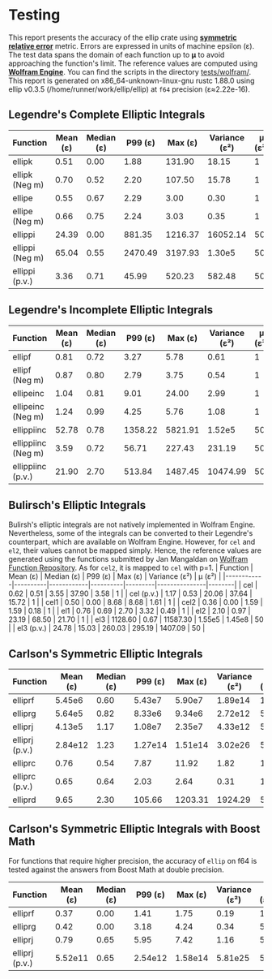 # Testing
This report presents the accuracy of the ellip crate using [**symmetric relative error**](https://www.boost.org/doc/libs/1_88_0/libs/math/doc/html/math_toolkit/relative_error.html)
metric. Errors are expressed in units of machine epsilon (ε).
The test data spans the domain of each function up to **μ** to avoid approaching the function's limit.
The reference values are computed using [**Wolfram Engine**](https://www.wolfram.com/engine/).
You can find the scripts in the directory [tests/wolfram/](https://github.com/p-sira/ellip/blob/main/tests/wolfram/).
This report is generated on x86_64-unknown-linux-gnu rustc 1.88.0 using ellip v0.3.5 (/home/runner/work/ellip/ellip) at `f64` precision (ε≈2.22e-16).

## Legendre's Complete Elliptic Integrals
| Function        | Mean (ε) | Median (ε) | P99 (ε) | Max (ε) | Variance (ε²) | μ (ε²) |
|-----------------|----------|------------|---------|---------|---------------|--------|
| ellipk          | 0.51     | 0.00       | 1.88    | 131.90  | 18.15         | 1      |
| ellipk (Neg m)  | 0.70     | 0.52       | 2.20    | 107.50  | 15.78         | 1      |
| ellipe          | 0.55     | 0.67       | 2.29    | 3.00    | 0.30          | 1      |
| ellipe (Neg m)  | 0.66     | 0.75       | 2.24    | 3.03    | 0.35          | 1      |
| ellippi         | 24.39    | 0.00       | 881.35  | 1216.37 | 16052.14      | 50     |
| ellippi (Neg m) | 65.04    | 0.55       | 2470.49 | 3197.93 | 1.30e5        | 50     |
| ellippi (p.v.)  | 3.36     | 0.71       | 45.99   | 520.23  | 582.48        | 50     |

## Legendre's Incomplete Elliptic Integrals
| Function           | Mean (ε) | Median (ε) | P99 (ε) | Max (ε) | Variance (ε²) | μ (ε²) |
|--------------------|----------|------------|---------|---------|---------------|--------|
| ellipf             | 0.81     | 0.72       | 3.27    | 5.78    | 0.61          | 1      |
| ellipf (Neg m)     | 0.87     | 0.80       | 2.79    | 3.75    | 0.54          | 1      |
| ellipeinc          | 1.04     | 0.81       | 9.01    | 24.00   | 2.99          | 1      |
| ellipeinc (Neg m)  | 1.24     | 0.99       | 4.25    | 5.76    | 1.08          | 1      |
| ellippiinc         | 52.78    | 0.78       | 1358.22 | 5821.91 | 1.52e5        | 50     |
| ellippiinc (Neg m) | 3.59     | 0.72       | 56.71   | 227.43  | 231.19        | 50     |
| ellippiinc (p.v.)  | 21.90    | 2.70       | 513.84  | 1487.45 | 10474.99      | 50     |

## Bulirsch's Elliptic Integrals
Bulirsh's elliptic integrals are not natively implemented in Wolfram Engine.
Nevertheless, some of the integrals can be converted to their Legendre's counterpart,
which are available on Wolfram Engine. However, for `cel` and `el2`, their values cannot
be mapped simply. Hence, the reference values are generated using the functions
submitted by Jan Mangaldan on [Wolfram Function Repository](https://resources.wolframcloud.com/FunctionRepository/).
As for `cel2`, it is mapped to `cel` with p=1.
| Function   | Mean (ε) | Median (ε) | P99 (ε)  | Max (ε) | Variance (ε²) | μ (ε²) |
|------------|----------|------------|----------|---------|---------------|--------|
| cel        | 0.62     | 0.51       | 3.55     | 37.90   | 3.58          | 1      |
| cel (p.v.) | 1.17     | 0.53       | 20.06    | 37.64   | 15.72         | 1      |
| cel1       | 0.50     | 0.00       | 8.68     | 8.68    | 1.61          | 1      |
| cel2       | 0.36     | 0.00       | 1.59     | 1.59    | 0.18          | 1      |
| el1        | 0.76     | 0.69       | 2.70     | 3.32    | 0.49          | 1      |
| el2        | 2.10     | 0.97       | 23.19    | 68.50   | 21.70         | 1      |
| el3        | 1128.60  | 0.67       | 11587.30 | 1.55e5  | 1.45e8        | 50     |
| el3 (p.v.) | 24.78    | 15.03      | 260.03   | 295.19  | 1407.09       | 50     |

## Carlson's Symmetric Elliptic Integrals

| Function       | Mean (ε) | Median (ε) | P99 (ε) | Max (ε) | Variance (ε²) | μ (ε²) |
|----------------|----------|------------|---------|---------|---------------|--------|
| elliprf        | 5.45e6   | 0.60       | 5.43e7  | 5.90e7  | 1.89e14       | 1      |
| elliprg        | 5.64e5   | 0.82       | 8.33e6  | 9.34e6  | 2.72e12       | 50     |
| elliprj        | 4.13e5   | 1.17       | 1.08e7  | 2.35e7  | 4.33e12       | 50     |
| elliprj (p.v.) | 2.84e12  | 1.23       | 1.27e14 | 1.51e14 | 3.02e26       | 50     |
| elliprc        | 0.76     | 0.54       | 7.87    | 11.92   | 1.82          | 1      |
| elliprc (p.v.) | 0.65     | 0.64       | 2.03    | 2.64    | 0.31          | 1      |
| elliprd        | 9.65     | 2.30       | 105.66  | 1203.31 | 1924.29       | 50     |

## Carlson's Symmetric Elliptic Integrals with Boost Math
For functions that require higher precision, the accuracy of `ellip` on f64 is tested against
the answers from Boost Math at double precision.

| Function       | Mean (ε) | Median (ε) | P99 (ε) | Max (ε) | Variance (ε²) | μ (ε²) |
|----------------|----------|------------|---------|---------|---------------|--------|
| elliprf        | 0.37     | 0.00       | 1.41    | 1.75    | 0.19          | 1      |
| elliprg        | 0.42     | 0.00       | 3.18    | 4.24    | 0.34          | 50     |
| elliprj        | 0.79     | 0.65       | 5.95    | 7.42    | 1.16          | 50     |
| elliprj (p.v.) | 5.52e11  | 0.65       | 2.54e12 | 1.58e14 | 5.81e25       | 50     |
